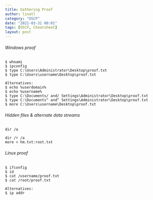 ```yaml
---
title: Gathering Proof
author: linatl
category: "OSCP"
date: "2021-03-31 00:01"
tags: [OSCP, Cheatsheet]
layout: post
---
```


###### Windows proof
```
$ whoami
$ ipconfig
$ type C:\Users\Administrator\Desktop\proof.txt
$ type C:\Users\username\Desktop\proof.txt

Alternatives:
$ echo %userdomain%
$ echo %username%
$ type C:\Documents/ and/ Settings\Administrator\Desktop\proof.txt
$ type C:\Documents^ and^ Settings\Administrator\Desktop\proof.txt
$ more C:\Users\username\Desktop\proof.txt
```

###### Hidden files & alternate data streams
```
dir /a

dir /r /a
more < hm.txt:root.txt
```

###### Linux proof
```
$ ifconfig
$ id
$ cat /username/proof.txt
$ cat /root/proof.txt

Alternatives:
$ ip addr
```
